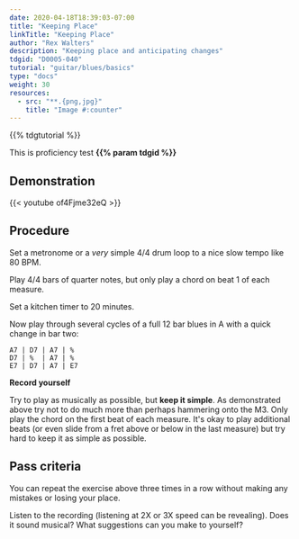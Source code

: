 ```yaml
---
date: 2020-04-18T18:39:03-07:00
title: "Keeping Place"
linkTitle: "Keeping Place"
author: "Rex Walters"
description: "Keeping place and anticipating changes"
tdgid: "D0005-040"
tutorial: "guitar/blues/basics"
type: "docs"
weight: 30
resources:
  - src: "**.{png,jpg}"
    title: "Image #:counter"
---
```


{{% tdgtutorial %}}

This is proficiency test **{{% param tdgid %}}**

## Demonstration

{{< youtube of4Fjme32eQ  >}}

## Procedure

Set a metronome or a *very* simple 4/4 drum loop to a nice slow tempo like 80 BPM.

Play 4/4 bars of quarter notes, but only play a chord on beat 1 of each measure.

Set a kitchen timer to 20 minutes.

Now play through several cycles of a full 12 bar blues in A with a quick change in bar two:

    A7 | D7 | A7 | %
    D7 | %  | A7 | %
    E7 | D7 | A7 | E7

**Record yourself**

Try to play as musically as possible, but **keep it simple**. As demonstrated above try not to do much more than perhaps hammering onto the M3. Only play the chord on the first beat of each measure. It's okay to play additional beats (or even slide from a fret above or below in the last measure) but try hard to keep it as simple as possible.

## Pass criteria

You can repeat the exercise above three times in a row without making any mistakes or losing your place.

Listen to the recording (listening at 2X or 3X speed can be revealing). Does it sound musical? What suggestions can you make to yourself?
